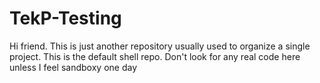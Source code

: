 # TekP-Testing
Hi friend.  This is just another repository usually used to organize a single project. 
This is the default shell repo.  Don't look for any real code here unless I feel sandboxy one day 
